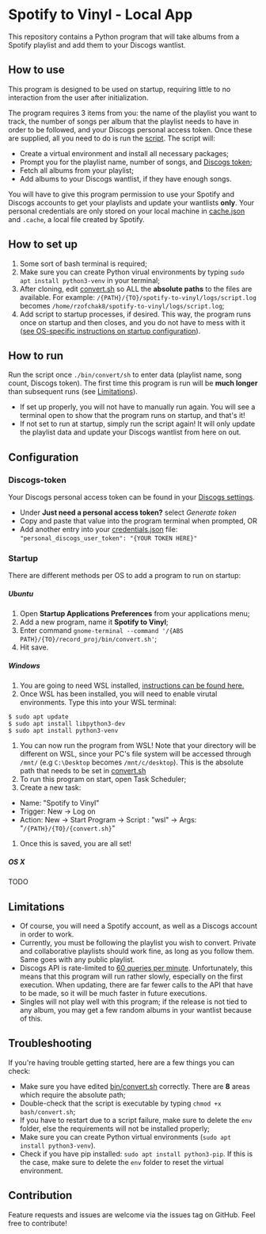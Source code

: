 # Spotify to Vinyl - Local App

This repository contains a Python program that will take albums from a Spotify playlist and add them to your Discogs wantlist.

## How to use

This program is designed to be used on startup, requiring little to no interaction from the user after initialization. 

The program requires 3 items from you: the name of the playlist you want to track, the number of songs per album that the playlist needs to have in order to be followed, and your Discogs personal access token. Once these are supplied, all you need to do is run the [script](bin/convert.sh). The script will:

* Create a virtual environment and install all necessary packages;
* Prompt you for the playlist name, number of songs, and [Discogs token](#Discogs-token);
* Fetch all albums from your playlist;
* Add albums to your Discogs wantlist, if they have enough songs.

You will have to give this program permission to use your Spotify and Discogs accounts to get your playlists and update your wantlists **only**. Your personal credentials are only stored on your local machine in [cache.json](cache.json) and `.cache`, a local file created by Spotify.

## How to set up

1. Some sort of bash terminal is required;
1. Make sure you can create Python virual environments by typing `sudo apt install python3-venv` in your terminal;
1. After cloning, edit [convert.sh](convert.sh) so ALL the **absolute paths** to the files are available. For example: `/{PATH}/{TO}/spotify-to-vinyl/logs/script.log` becomes `/home/rzofchak8/spotify-to-vinyl/logs/script.log`;
1. Add script to startup processes, if desired. This way, the program runs once on startup and then closes, and you do not have to mess with it ([see OS-specific instructions on startup configuration](#Startup)).

## How to run

Run the script once `./bin/convert/sh` to enter data (playlist name, song count, Discogs token). The first time this program is run will be **much longer** than subsequent runs (see [Limitations](#limitations)).
* If set up properly, you will not have to manually run again. You will see a terminal open to show that the program runs on startup, and that's it!
* If not set to run at startup, simply run the script again! It will only update the playlist data and update your Discogs wantlist from here on out.

## Configuration

### Discogs-token

Your Discogs personal access token can be found in your [Discogs settings](https://www.discogs.com/settings/developers). 
* Under **Just need a personal access token?** select *Generate token*
* Copy and paste that value into the program terminal when prompted, OR
* Add another entry into your [credentials.json](credentials.json) file: `"personal_discogs_user_token": "{YOUR TOKEN HERE}"`

### Startup 

There are different methods per OS to add a program to run on startup:

##### Ubuntu

1. Open **Startup Applications Preferences** from your applications menu;
1. Add a new program, name it **Spotify to Vinyl**;
1. Enter command `gnome-terminal --command '/{ABS PATH}/{TO}/record_proj/bin/convert.sh'`;
1. Hit save.

##### Windows

1. You are going to need WSL installed, [instructions can be found here.](https://docs.microsoft.com/en-us/windows/wsl/install-win10)
1. Once WSL has been installed, you will need to enable virutal environments. Type this into your WSL terminal:
```
$ sudo apt update
$ sudo apt install libpython3-dev
$ sudo apt install python3-venv
```
1. You can now run the program from WSL! Note that your directory will be different on WSL, since your PC's file system will be accessed through `/mnt/` (e.g `C:\Desktop` becomes `/mnt/c/desktop`). This is the absolute path that needs to be set in [convert.sh](convert.sh)
1. To run this program on start, open Task Scheduler;
1. Create a new task:
* Name: "Spotify to Vinyl"
* Trigger: New -> Log on
* Action: New -> Start Program -> Script : "wsl" -> Args: "`/{PATH}/{TO}/{convert.sh}`"
1. Once this is saved, you are all set!

##### OS X

TODO
## Limitations

 * Of course, you will need a Spotify account, as well as a Discogs account in order to work.
 * Currently, you must be following the playlist you wish to convert. Private and collaborative playlists should work fine, as long as you follow them. Same goes with any public playlist.
 * Discogs API is rate-limited to [60 queries per minute](https://www.discogs.com/developers/#page:home,header:home-rate-limiting). Unfortunately, this means that this program will run rather slowly, especially on the first execution. When updating, there are far fewer calls to the API that have to be made, so it will be much faster in future executions.
 * Singles will not play well with this program; if the release is not tied to any album, you may get a few random albums in your wantlist because of this.  

## Troubleshooting

If you're having trouble getting started, here are a few things you can check:
* Make sure you have edited [bin/convert.sh](bin/convert.sh) correctly. There are **8** areas which require the absolute path;
* Double-check that the script is executable by typing `chmod +x bash/convert.sh`;
* If you have to restart due to a script failure, make sure to delete the `env` folder, else the requirements will not be installed properly;
* Make sure you can create Python virtual environments (`sudo apt install python3-venv`).
* Check if you have pip installed: `sudo apt install python3-pip`. If this is the case, make sure to delete the `env` folder to reset the virtual environment.

## Contribution

Feature requests and issues are welcome via the issues tag on GitHub. Feel free to contribute!
